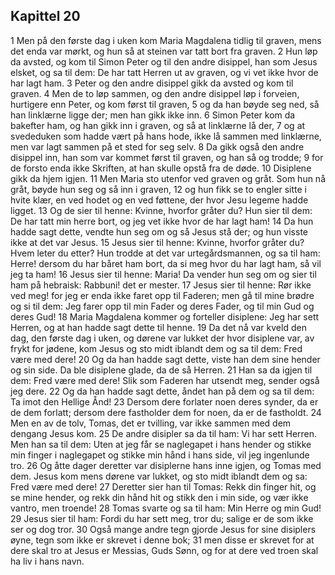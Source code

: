## Kapittel 20

1 Men på den første dag i uken kom Maria Magdalena tidlig til graven, mens det enda var mørkt, og hun så at steinen var tatt bort fra graven.
2 Hun løp da avsted, og kom til Simon Peter og til den andre disippel, han som Jesus elsket, og sa til dem: De har tatt Herren ut av graven, og vi vet ikke hvor de har lagt ham.
3 Peter og den andre disippel gikk da avsted og kom til graven.
4 Men de to løp sammen, og den andre disippel løp i forveien, hurtigere enn Peter, og kom først til graven,
5 og da han bøyde seg ned, så han linklærne ligge der; men han gikk ikke inn.
6 Simon Peter kom da bakefter ham, og han gikk inn i graven, og så at linklærne lå der,
7 og at svededuken som hadde vært på hans hode, ikke lå sammen med linklærne, men var lagt sammen på et sted for seg selv.
8 Da gikk også den andre disippel inn, han som var kommet først til graven, og han så og trodde;
9 for de forsto enda ikke Skriften, at han skulle opstå fra de døde.
10 Disiplene gikk da hjem igjen.
11 Men Maria sto utenfor ved graven og gråt. Som hun nå gråt, bøyde hun seg og så inn i graven,
12 og hun fikk se to engler sitte i hvite klær, en ved hodet og en ved føttene, der hvor Jesu legeme hadde ligget.
13 Og de sier til henne: Kvinne, hvorfor gråter du? Hun sier til dem: De har tatt min herre bort, og jeg vet ikke hvor de har lagt ham!
14 Da hun hadde sagt dette, vendte hun seg om og så Jesus stå der; og hun visste ikke at det var Jesus.
15 Jesus sier til henne: Kvinne, hvorfor gråter du? Hvem leter du etter? Hun trodde at det var urtegårdsmannen, og sa til ham: Herre! dersom du har båret ham bort, da si meg hvor du har lagt ham, så vil jeg ta ham!
16 Jesus sier til henne: Maria! Da vender hun seg om og sier til ham på hebraisk: Rabbuni! det er mester.
17 Jesus sier til henne: Rør ikke ved meg! for jeg er enda ikke faret opp til Faderen; men gå til mine brødre og si til dem: Jeg farer opp til min Fader og deres Fader, og til min Gud og deres Gud!
18 Maria Magdalena kommer og forteller disiplene: Jeg har sett Herren, og at han hadde sagt dette til henne.
19 Da det nå var kveld den dag, den første dag i uken, og dørene var lukket der hvor disiplene var, av frykt for jødene, kom Jesus og sto midt iblandt dem og sa til dem: Fred være med dere!
20 Og da han hadde sagt dette, viste han dem sine hender og sin side. Da ble disiplene glade, da de så Herren.
21 Han sa da igjen til dem: Fred være med dere! Slik som Faderen har utsendt meg, sender også jeg dere.
22 Og da han hadde sagt dette, åndet han på dem og sa til dem: Ta imot den Hellige Ånd!
23 Dersom dere forlater noen deres synder, da er de dem forlatt; dersom dere fastholder dem for noen, da er de fastholdt.
24 Men en av de tolv, Tomas, det er tvilling, var ikke sammen med dem dengang Jesus kom.
25 De andre disipler sa da til ham: Vi har sett Herren. Men han sa til dem: Uten at jeg får se naglegapet i hans hender og stikke min finger i naglegapet og stikke min hånd i hans side, vil jeg ingenlunde tro.
26 Og åtte dager deretter var disiplerne hans inne igjen, og Tomas med dem. Jesus kom mens dørene var lukket, og sto midt iblandt dem og sa: Fred være med dere!
27 Deretter sier han til Tomas: Rekk din finger hit, og se mine hender, og rekk din hånd hit og stikk den i min side, og vær ikke vantro, men troende!
28 Tomas svarte og sa til ham: Min Herre og min Gud!
29 Jesus sier til ham: Fordi du har sett meg, tror du; salige er de som ikke ser og dog tror.
30 Også mange andre tegn gjorde Jesus for sine disiplers øyne, tegn som ikke er skrevet i denne bok;
31 men disse er skrevet for at dere skal tro at Jesus er Messias, Guds Sønn, og for at dere ved troen skal ha liv i hans navn.
